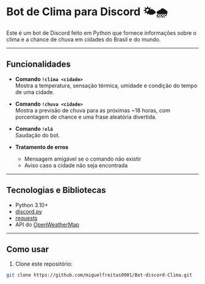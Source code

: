 # Bot de Clima para Discord 🌤️🌧️

Este é um bot de Discord feito em Python que fornece informações sobre o clima e a chance de chuva em cidades do Brasil e do mundo.  

---

## Funcionalidades

- **Comando `!clima <cidade>`**  
  Mostra a temperatura, sensação térmica, umidade e condição do tempo de uma cidade.

- **Comando `!chuva <cidade>`**  
  Mostra a previsão de chuva para as próximas ~18 horas, com porcentagem de chance e uma frase aleatória divertida.

- **Comando `!olá`**  
  Saudação do bot.

- **Tratamento de erros**  
  - Mensagem amigável se o comando não existir  
  - Aviso caso a cidade não seja encontrada  

---

## Tecnologias e Bibliotecas

- Python 3.10+  
- [discord.py](https://discordpy.readthedocs.io/en/stable/)  
- [requests](https://pypi.org/project/requests/)  
- API do [OpenWeatherMap](https://openweathermap.org/api)  

---

## Como usar

1. Clone este repositório:
```bash
git clone https://github.com/miguelfreitas0901/Bot-discord-Clima.git